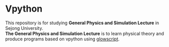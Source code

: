 # Vpython
This repository is for studying **General Physics and Simulation Lecture** in Sejong University.  
**The General Physics and Simulation Lecture** is to learn physical theory and produce programs based on vpython using [glowscript](https://www.glowscript.org/#/).   

